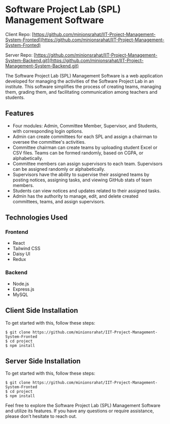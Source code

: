 # Software Project Lab (SPL) Management Software

Client Repo: [https://github.com/minionsrahat/IIT-Project-Management-System-Fronted](https://github.com/minionsrahat/IIT-Project-Management-System-Fronted)


Server Repo: [https://github.com/minionsrahat/IIT-Project-Management-System-Backend.git](https://github.com/minionsrahat/IIT-Project-Management-System-Backend.git)

The Software Project Lab (SPL) Management Software is a web application developed for managing the activities of the Software Project Lab in an institute. This software simplifies the process of creating teams, managing them, grading them, and facilitating communication among teachers and students.

## Features

- Four modules: Admin, Committee Member, Supervisor, and Students, with corresponding login options.
- Admin can create committees for each SPL and assign a chairman to oversee the committee's activities.
- Committee chairman can create teams by uploading student Excel or CSV files. Teams can be formed randomly, based on CGPA, or alphabetically.
- Committee members can assign supervisors to each team. Supervisors can be assigned randomly or alphabetically.
- Supervisors have the ability to supervise their assigned teams by posting notices, assigning tasks, and viewing GitHub stats of team members.
- Students can view notices and updates related to their assigned tasks.
- Admin has the authority to manage, edit, and delete created committees, teams, and assign supervisors.

## Technologies Used

### Frontend

- React
- Tailwind CSS
- Daisy UI
- Redux

### Backend

- Node.js
- Express.js
- MySQL


## Client Side Installation

To get started with this, follow these steps:


```
$ git clone https://github.com/minionsrahat/IIT-Project-Management-System-Fronted
$ cd project
$ npm install

```


## Server Side Installation

To get started with this, follow these steps:


```
$ git clone https://github.com/minionsrahat/IIT-Project-Management-System-Fronted
$ cd project
$ npm install

```

Feel free to explore the Software Project Lab (SPL) Management Software and utilize its features. If you have any questions or require assistance, please don't hesitate to reach out.


